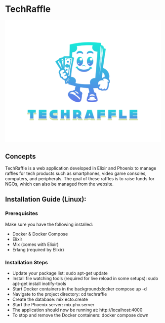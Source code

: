 # TechRaffle
![Logo](https://github.com/jj-tena/TechRaffle/blob/main/images/logo.png)

## Concepts
TechRaffle is a web application developed in Elixir and Phoenix to manage raffles for tech products such as smartphones, video game consoles, computers, and peripherals. The goal of these raffles is to raise funds for NGOs, which can also be managed from the website.

## Installation Guide (Linux):

### Prerequisites
Make sure you have the following installed:
- Docker & Docker Compose
- Elixir
- Mix (comes with Elixir)
- Erlang (required by Elixir)

### Installation Steps
- Update your package list: sudo apt-get update
- Install file watching tools (required for live reload in some setups): sudo apt-get install inotify-tools
- Start Docker containers in the background:docker compose up -d
- Navigate to the project directory: cd techraffle
- Create the database: mix ecto.create
- Start the Phoenix server: mix phx.server
- The application should now be running at: http://localhost:4000
- To stop and remove the Docker containers: docker compose down
